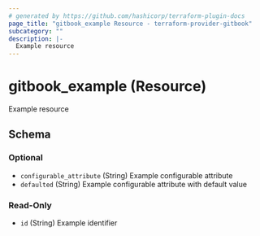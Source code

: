 ```yaml
---
# generated by https://github.com/hashicorp/terraform-plugin-docs
page_title: "gitbook_example Resource - terraform-provider-gitbook"
subcategory: ""
description: |-
  Example resource
---
```


# gitbook_example (Resource)

Example resource



<!-- schema generated by tfplugindocs -->
## Schema

### Optional

- `configurable_attribute` (String) Example configurable attribute
- `defaulted` (String) Example configurable attribute with default value

### Read-Only

- `id` (String) Example identifier
